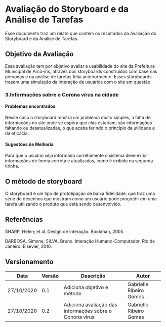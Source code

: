 # Avaliação do Storyboard e da Análise de Tarefas 

Esse documento traz um relato que contém os resultados da Avaliação do Storyboard e da Análise de Tarefas.  

## Objetivo da Avaliação 

Essa avaliação tem por objetivo avaliar a usabilidade do site da Prefeitura Municipal de Arco-íris, através dos storyboards construídos com base nas personas e na análise de tarefas feita anteriormente. Esses storyboards trazem uma simulação da interação de usuários com o site em questão.   


### 3.Informações sobre o Corona vírus na cidade 

#### Problemas encontrados 

Nesse caso o storyboard mostra um problema muito simples, a falta de informações no site onde se espera que elas estariam, são informações faltando ou desatualizadas, o que acaba ferindo o princípio da utilidade e da eficácia.  

#### Sugestões de Melhoria 

Para que o usuário seja informado corretamente o sistema deve exibir informações de forma correta e atualizadas, como é exibido na segunda tirinha. 

## O método de storyboard 

O storyboard é um tipo de prototipação de baixa fidelidade, que traz uma série de desenhos que mostram como um usuário pode progredir em uma tarefa utilizando o produto que está sendo desenvolvido.  

## Referências 

SHARP, Helen; et al. Design de interação. Bookman, 2005. 

BARBOSA, Simone; SILVA, Bruno. Interação Humano-Computador. Rio de Janeiro: Elsevier, 2010. 

## Versionamento

| Data | Versão | Descrição | Autor |
|------|------|------|------|
|27/10/2020|0.1|Adiciona objetivo e método|Gabrielle Ribeiro Gomes|
|27/10/2020|0.2|Adiciona avaliação das informações sobre o Conona vírus|Gabrielle Ribeiro Gomes|

